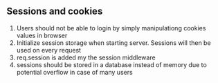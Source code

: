 ## Sessions and cookies

1. Users should not be able to login by simply manipulationg cookies values in browser
2. Initialize session storage when starting server. Sessions will then be used on every request
3. req.session is added my the session middleware
4. sessions should be stored in a database instead of memory due to potential overflow in case of many users